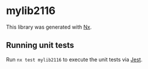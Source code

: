 # mylib2116

This library was generated with [Nx](https://nx.dev).

## Running unit tests

Run `nx test mylib2116` to execute the unit tests via [Jest](https://jestjs.io).
